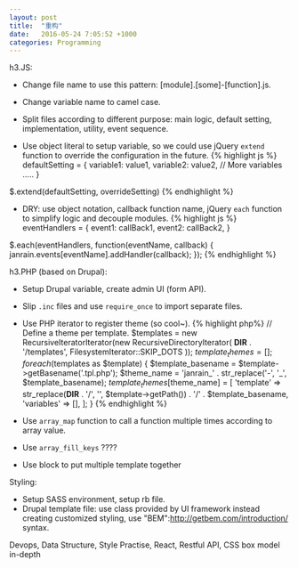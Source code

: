 ```yaml
---
layout: post
title:  "重构"
date:   2016-05-24 7:05:52 +1000
categories: Programming
---
```


h3.JS:

- Change file name to use this pattern: [module].[some]-[function].js.

- Change variable name to camel case.

- Split files according to different purpose: main logic, default setting, implementation, utility, event sequence.

- Use object literal to setup variable, so we could use jQuery `extend` function to override the configuration in the future.
{% highlight js %}
defaultSetting = {
  variable1: value1,
  variable2: value2,
  // More variables .....
}

$.extend(defaultSetting, overrideSetting)
{% endhighlight %}

- DRY: use object notation, callback function name, jQuery `each` function to simplify logic and decouple modules.
{% highlight js %}
eventHandlers = {
  event1: callBack1,
  event2: callBack2,
}

$.each(eventHandlers, function(eventName, callback) {
  janrain.events[eventName].addHandler(callback);
});
{% endhighlight %}

h3.PHP (based on Drupal):

- Setup Drupal variable, create admin UI (form API).

- Slip `.inc` files and use `require_once` to import separate files.

- Use PHP iterator to register theme (so cool~).
{% highlight php%}
   // Define a theme per template.
   $templates = new RecursiveIteratorIterator(new RecursiveDirectoryIterator(
     __DIR__ . '/templates', FilesystemIterator::SKIP_DOTS
   ));
   $template_themes = [];
   foreach ($templates as $template) {
     $template_basename = $template->getBasename('.tpl.php');
     $theme_name = 'janrain_' . str_replace('-', '_', $template_basename);
     $template_themes[$theme_name] = [
       'template'  => str_replace(__DIR__ . '/', '', $template->getPath()) . '/' . $template_basename,
       'variables' => [],
     ];
   }
{% endhighlight %}

- Use `array_map` function to call a function multiple times according to array value.

- Use `array_fill_keys` ????

- Use block to put multiple template together


Styling:

- Setup SASS environment, setup rb file.
- Drupal template file: use class provided by UI framework instead creating customized styling, use "BEM":http://getbem.com/introduction/ syntax.



Devops, Data Structure, Style Practise, React, Restful API, CSS box model in-depth
